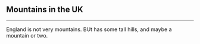 Mountains in the UK 
--------------------
--------------------
England is not very mountains. 
BUt has some tall hills, and maybe a mountain or two.
